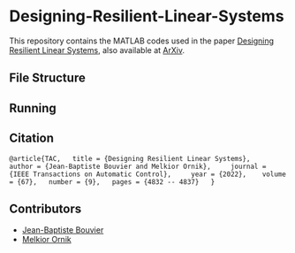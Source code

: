 # Designing-Resilient-Linear-Systems

This repository contains the MATLAB codes used in the paper [Designing Resilient Linear Systems](https://ieeexplore.ieee.org/document/9744569), also available at [ArXiv](https://arxiv.org/abs/2006.13820).

**File Structure**
---



**Running**
---




**Citation**
---
`@article{TAC,  
  title = {Designing Resilient Linear Systems},   
  author = {Jean-Baptiste Bouvier and Melkior Ornik},    
  journal = {IEEE Transactions on Automatic Control},    
  year = {2022},   
  volume = {67},  
  number = {9},  
  pages = {4832 -- 4837}  
}`

**Contributors**
---
- [Jean-Baptiste Bouvier](https://github.com/Jean-BaptisteBouvier)
- [Melkior Ornik](https://mornik.web.illinois.edu/)
